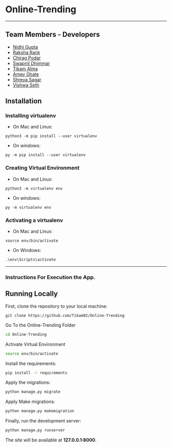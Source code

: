 # Online-Trending
*****
## Team Members - Developers
* [Nidhi Gupta](https://github.com/nidhi98gupta)
* [Raksha Rank](https://github.com/RakshaRank)
* [Chirag Podar](https://github.com/ChiragPoddar99)
* [Swapnil Dhimmar](https://github.com/sdhimmar006)
* [Tikam Alma](https://github.com/Tikam02)
* [Amey Ghate](https://github.com/amey-ghate)
* [Shreya Sagar]()
* [Vishwa Seth](https://github.com/Vishwa-Sheth)
## Installation

### Installing virtualenv
* On Mac and Linux:
```
python3 -m pip install --user virtualenv
```
* On windows:
```
py -m pip install --user virtualenv
```


### Creating Virtual Environment
* On Mac and Linux:
```
python3 -m virtualenv env
```
* On windows:
```
py -m virtualenv env
```
### Activating a virtualenv
* On Mac and Linux:
```
source env/bin/activate
```
* On Windows:
```
.\env\Scripts\activate
```
******
### Instructions For Execution the App.
## Running Locally

First, clone the repository to your local machine:

```
git clone https://github.com/Tikam02/Online-Trending
```


Go To the Online-Trending Folder
```bash
cd Online-Trending
```
Activate Virtual Environment
```bash
source env/bin/activate
```

Install the requirements:

```bash
pip install -r requirements
```

Apply the migrations:

```bash
python manage.py migrate
```

Apply Make migrations:
```bash
python manage.py makemigration
```


Finally, run the development server:

```bash
python manage.py runserver
```

The site will be available at **127.0.0.1:8000**.


